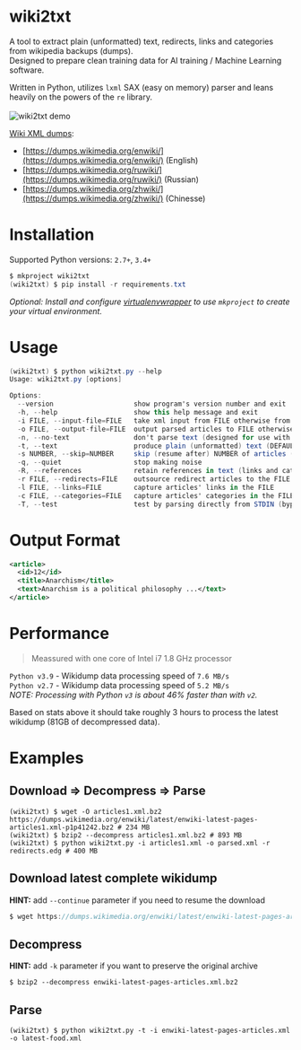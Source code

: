 # wiki2txt
A tool to extract plain (unformatted) text, redirects, links and categories from wikipedia backups (dumps).<br />
Designed to prepare clean training data for AI training / Machine Learning software.<br />

Written in Python, utilizes `lxml` SAX (easy on memory) parser and leans heavily on the powers of the `re` library.<br /><br />
![wiki2txt demo](https://smejkal.software/img/wiki2txt-demo.gif)

[Wiki XML dumps](https://dumps.wikimedia.org/backup-index-bydb.html):
- [https://dumps.wikimedia.org/enwiki/](https://dumps.wikimedia.org/enwiki/) (English)
- [https://dumps.wikimedia.org/ruwiki/](https://dumps.wikimedia.org/ruwiki/) (Russian)
- [https://dumps.wikimedia.org/zhwiki/](https://dumps.wikimedia.org/zhwiki/) (Chinesse)

# Installation
Supported Python versions: `2.7+`, `3.4+`<br />
```csharp
$ mkproject wiki2txt
(wiki2txt) $ pip install -r requirements.txt
```
*Optional: Install and configure [virtualenvwrapper](https://virtualenvwrapper.readthedocs.io/en/latest/) to use `mkproject` to create your virtual environment.*

# Usage
```csharp
(wiki2txt) $ python wiki2txt.py --help
Usage: wiki2txt.py [options]

Options:
  --version                    show program's version number and exit
  -h, --help                   show this help message and exit
  -i FILE, --input-file=FILE   take xml input from FILE otherwise from STDIN
  -o FILE, --output-file=FILE  output parsed articles to FILE otherwise to STDOUT
  -n, --no-text                don't parse text (designed for use with -r -l -c options)
  -t, --text                   produce plain (unformatted) text (DEFAULT)
  -s NUMBER, --skip=NUMBER     skip (resume after) NUMBER of articles (appends to output files)
  -q, --quiet                  stop making noise
  -R, --references             retain references in text (links and categories)
  -r FILE, --redirects=FILE    outsource redirect articles to the FILE
  -l FILE, --links=FILE        capture articles' links in the FILE
  -c FILE, --categories=FILE   capture articles' categories in the FILE
  -T, --test                   test by parsing directly from STDIN (bypasses lxml parser)
```

# Output Format
```xml
<article>
  <id>12</id>
  <title>Anarchism</title>
  <text>Anarchism is a political philosophy ...</text>
</article>
```

# Performance
> Meassured with one core of Intel i7 1.8 GHz processor

`Python v3.9` - Wikidump data processing speed of `7.6 MB/s`<br />
`Python v2.7` - Wikidump data processing speed of `5.2 MB/s`<br />
*NOTE: Processing with Python `v3` is about 46% faster than with `v2`.* <br />

Based on stats above it should take roughly 3 hours to process the latest wikidump (81GB of decompressed data).

# Examples

## Download => Decompress => Parse
```console
(wiki2txt) $ wget -O articles1.xml.bz2 https://dumps.wikimedia.org/enwiki/latest/enwiki-latest-pages-articles1.xml-p1p41242.bz2 # 234 MB
(wiki2txt) $ bzip2 --decompress articles1.xml.bz2 # 893 MB
(wiki2txt) $ python wiki2txt.py -i articles1.xml -o parsed.xml -r redirects.edg # 400 MB
```

## Download latest complete wikidump
**HINT:** add `--continue` parameter if you need to resume the download
```csharp
$ wget https://dumps.wikimedia.org/enwiki/latest/enwiki-latest-pages-articles.xml.bz2
```

## Decompress
**HINT:** add `-k` parameter if you want to preserve the original archive
```console
$ bzip2 --decompress enwiki-latest-pages-articles.xml.bz2
```

## Parse
```shell-session
(wiki2txt) $ python wiki2txt.py -t -i enwiki-latest-pages-articles.xml -o latest-food.xml
```